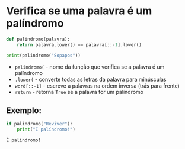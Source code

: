 # Verifica se uma palavra é um palíndromo

```python
def palindromo(palavra):
    return palavra.lower() == palavra[::-1].lower()

print(palindromo("Sopapos"))
```

- `palindromo(` - nome da função que verifica se a palavra é um palíndromo
- `.lower(` - converte todas as letras da palavra para minúsculas
- `word[::-1]` - escreve a palavras na ordem inversa (trás para frente)
- `return` - retorna `True` se a palavra for um palíndromo

## Exemplo: 
```python
if palindromo("Reviver"):
    print("É palíndromo!")
```
```
É palíndromo!

```
